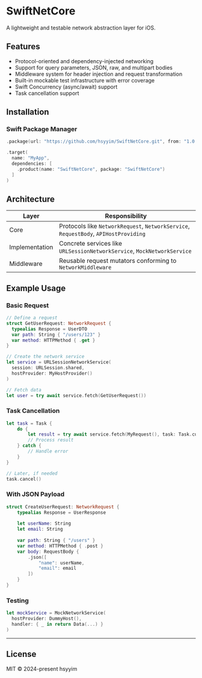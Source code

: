 # SwiftNetCore

A lightweight and testable network abstraction layer for iOS.

## Features

- Protocol-oriented and dependency-injected networking
- Support for query parameters, JSON, raw, and multipart bodies
- Middleware system for header injection and request transformation
- Built-in mockable test infrastructure with error coverage
- Swift Concurrency (async/await) support
- Task cancellation support

## Installation

### Swift Package Manager

```swift
.package(url: "https://github.com/hsyyim/SwiftNetCore.git", from: "1.0.0")
```

```swift
.target(
  name: "MyApp",
  dependencies: [
    .product(name: "SwiftNetCore", package: "SwiftNetCore")
  ]
)
```

## Architecture

| Layer           | Responsibility                                                                         |
|----------------|------------------------------------------------------------------------------------------|
| Core           | Protocols like `NetworkRequest`, `NetworkService`, `RequestBody`, `APIHostProviding`     |
| Implementation | Concrete services like `URLSessionNetworkService`, `MockNetworkService`                  |
| Middleware     | Reusable request mutators conforming to `NetworkMiddleware`                              |

## Example Usage

### Basic Request

```swift
// Define a request
struct GetUserRequest: NetworkRequest {
  typealias Response = UserDTO
  var path: String { "/users/123" }
  var method: HTTPMethod { .get }
}

// Create the network service
let service = URLSessionNetworkService(
  session: URLSession.shared,
  hostProvider: MyHostProvider()
)

// Fetch data
let user = try await service.fetch(GetUserRequest())
```

### Task Cancellation

```swift
let task = Task {
    do {
        let result = try await service.fetch(MyRequest(), task: Task.current!)
        // Process result
    } catch {
        // Handle error
    }
}

// Later, if needed
task.cancel()
```

### With JSON Payload

```swift
struct CreateUserRequest: NetworkRequest {
    typealias Response = UserResponse
    
    let userName: String
    let email: String
    
    var path: String { "/users" }
    var method: HTTPMethod { .post }
    var body: RequestBody {
        .json([
            "name": userName,
            "email": email
        ])
    }
}
```

### Testing

```swift
let mockService = MockNetworkService(
  hostProvider: DummyHost(),
  handler: { _ in return Data(...) }
)
```

---

## License

MIT © 2024-present hsyyim
